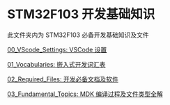 # STM32F103 开发基础知识
此文件夹内为 STM32F103 必备开发基础知识及文件

[00_VScode_Settings: VSCode 设置](00_VScode_Settings/)

[01_Vocabularies: 嵌入式开发词汇表](01_Vocabularies/README.md)

[02_Required_Files: 开发必备文档及软件](02_Required_Files/README.md)

[03_Fundamental_Topics: MDK 编译过程及文件类型全解](03_Fundamental_Topics/README.md)